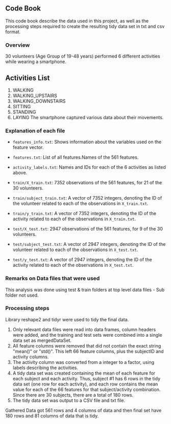 ## Code Book

This code book describe the data used in this project, as well as the processing steps required to create the resulting tidy data set in txt
and csv format.

### Overview

30 volunteers (Age Group of 19-48 years) performed 6 different activities while wearing a smartphone.
## Activities List
1) WALKING
2) WALKING_UPSTAIRS
3) WALKING_DOWNSTAIRS
4) SITTING
5) STANDING
6) LAYING
The smartphone captured various data about their movements.

### Explanation of each file

* `features_info.txt`: Shows information about the variables used on the feature vector.
* `features.txt`: List of all features.Names of the 561 features.
* `activity_labels.txt`: Names and IDs for each of the 6 activities as listed above.

* `train/X_train.txt`: 7352 observations of the 561 features, for 21 of the 30 volunteers.
* `train/subject_train.txt`: A vector of 7352 integers, denoting the ID of the volunteer related to each of the observations in `X_train.txt`.
* `train/y_train.txt`: A vector of 7352 integers, denoting the ID of the activity related to each of the observations in `X_train.txt`.

* `test/X_test.txt`: 2947 observations of the 561 features, for 9 of the 30 volunteers.
* `test/subject_test.txt`: A vector of 2947 integers, denoting the ID of the volunteer related to each of the observations in `X_test.txt`.
* `test/y_test.txt`: A vector of 2947 integers, denoting the ID of the activity related to each of the observations in `X_test.txt`.


### Remarks on Data files that were used

This analysis was done using test & train folders at top level data files - Sub folder not used.

### Processing steps
Library reshape2 and tidyr were used to tidy the final data.
1. Only relevant data files were read into data frames, column headers were added, and the training and test sets were combined into a single data set as mergedDataSet.
2. All feature columns were removed that did not contain the exact string "mean()" or "std()". This left 66 feature columns, plus the subjectID and activity columns.
3. The activity column was converted from a integer to a factor, using labels describing the activities.
4. A tidy data set was created containing the mean of each feature for each subject and each activity. Thus, subject #1 has 6 rows in the tidy data set (one row for each activity), and each row contains the mean value for each of the 66 features for that subject/activity combination. Since there are 30 subjects, there are a total of 180 rows.
5. The tidy data set was output to a CSV file and txt file.

Gathered Data got 561 rows and 4 columns of data and then final set have 180 rows and 81 columns of data that is tidy.